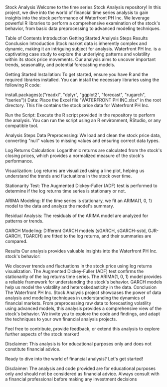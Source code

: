 Stock Analysis
Welcome to the time series Stock Analysis repository! In this project, we dive into the world of financial time series analysis to gain insights into the stock performance of Waterfront PH Inc. We leverage powerful R libraries to perform a comprehensive examination of the stock's behavior, from basic data preprocessing to advanced modeling techniques.

Table of Contents
Introduction
Getting Started
Analysis Steps
Results
Conclusion
Introduction
Stock market data is inherently complex and dynamic, making it an intriguing subject for analysis. Waterfront PH Inc. is a captivating case study to explore the underlying patterns and volatility within its stock price movements. Our analysis aims to uncover important trends, seasonality, and potential forecasting models.

Getting Started
Installation: To get started, ensure you have R and the required libraries installed. You can install the necessary libraries using the following R code:


install.packages(c("readxl", "dplyr", "ggplot2", "forecast", "rugarch", "tseries"))
Data: Place the Excel file "WATERFRONT PH INC.xlsx" in the root directory. This file contains the stock price data for Waterfront PH Inc.

Run the Script: Execute the R script provided in the repository to perform the analysis. You can run the script using an R environment, RStudio, or any compatible tool.

Analysis Steps
Data Preprocessing: We load and clean the stock price data, converting "null" values to missing values and ensuring correct data types.

Log Returns Calculation: Logarithmic returns are calculated from the stock's closing prices, which provides a normalized measure of the stock's performance.

Visualization: Log returns are visualized using a line plot, helping us understand the trends and fluctuations in the stock over time.

Stationarity Test: The Augmented Dickey-Fuller (ADF) test is performed to determine if the log returns time series is stationary or not.

ARIMA Modeling: If the time series is stationary, we fit an ARIMA(1, 0, 1) model to the data and analyze the model's summary.

Residual Analysis: The residuals of the ARIMA model are analyzed for patterns or trends.

GARCH Modeling: Different GARCH models (sGARCH, sGARCH-sstd, GJR-GARCH, TGARCH) are fitted to the log returns, and their summaries are compared.

Results
Our analysis provides valuable insights into the Waterfront PH Inc. stock's behavior:

We discover trends and fluctuations in the stock price using log returns visualization.
The Augmented Dickey-Fuller (ADF) test confirms the stationarity of the log returns time series.
The ARIMA(1, 0, 1) model provides a reliable framework for understanding the stock's behavior.
GARCH models help us model the volatility and heteroskedasticity in the data.
Conclusion
The Waterfront PH Inc. Stock Analysis project showcases the power of data analysis and modeling techniques in understanding the dynamics of financial markets. From preprocessing raw data to forecasting volatility using advanced models, this analysis provides a comprehensive view of the stock's behavior. We invite you to explore the code and findings, and adapt the techniques to your own financial analysis projects.

Feel free to contribute, provide feedback, or extend this analysis to explore further aspects of the stock market!

Disclaimer: This analysis is for educational purposes only and does not constitute financial advice.

Ready to dive into the world of financial analysis? Let's get started!

Disclaimer: The analysis and code provided are for educational purposes only and should not be considered as financial advice. Always consult with a financial professional before making any investment decisions
